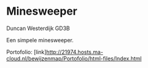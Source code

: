 # Minesweeper

Duncan Westerdijk
GD3B

Een simpele minesweeper.

Portofolio:
[link]http://21974.hosts.ma-cloud.nl/bewijzenmap/Portofolio/html-files/Index.html


